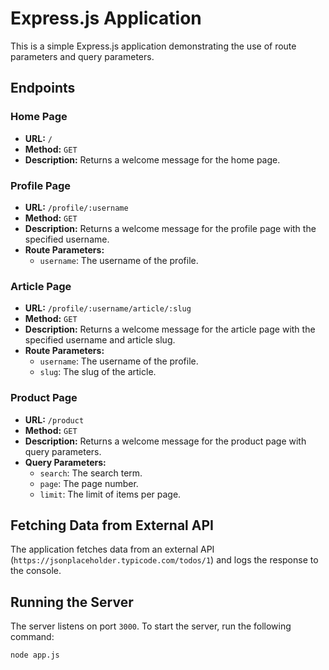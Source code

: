 # Express.js Application

This is a simple Express.js application demonstrating the use of route parameters and query parameters.

## Endpoints

### Home Page
- **URL:** `/`
- **Method:** `GET`
- **Description:** Returns a welcome message for the home page.

### Profile Page
- **URL:** `/profile/:username`
- **Method:** `GET`
- **Description:** Returns a welcome message for the profile page with the specified username.
- **Route Parameters:**
  - `username`: The username of the profile.

### Article Page
- **URL:** `/profile/:username/article/:slug`
- **Method:** `GET`
- **Description:** Returns a welcome message for the article page with the specified username and article slug.
- **Route Parameters:**
  - `username`: The username of the profile.
  - `slug`: The slug of the article.

### Product Page
- **URL:** `/product`
- **Method:** `GET`
- **Description:** Returns a welcome message for the product page with query parameters.
- **Query Parameters:**
  - `search`: The search term.
  - `page`: The page number.
  - `limit`: The limit of items per page.

## Fetching Data from External API

The application fetches data from an external API (`https://jsonplaceholder.typicode.com/todos/1`) and logs the response to the console.

## Running the Server

The server listens on port `3000`. To start the server, run the following command:

```bash
node app.js